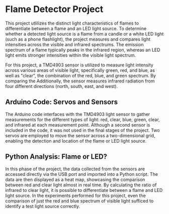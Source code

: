 # Flame Detector Project 

This project utlilizes the distinct light characteristics of flames to differentiate between a flame and an LED light source. To determine whether a detected light source is a flame from a candle or a white LED light (such as a phone flashlight), the project measures and compares light intensities across the visible and infrared spectrums. The emission spectrum of a flame typically peaks in the infrared region, whereas an LED light emits stronger intensities within the visible light spectrum.

For this project, a TMD4903 sensor is utilized to measure light intensity across various areas of visible light, specifically green, red, and blue, as well as "clear", the combination of the red, blue, and green spectrum. By comparing the Additionally, the sensor measures infrared radiation from four different directions (north, south, east, and west).

## Arduino Code: Servos and Sensors 

The Arduino code interfaces with the TMD4903 light sensor to gather measurements for the different types of light: red, clear, blue, green, clear, and infrared at each measurement point. Although a second sensor is included in the code, it was not used in the final stages of the project. Two servos are employed to move the sensor across a two-dimensional grid, enabling the detection and location of the flame or LED light source.

## Python Analysis: Flame or LED?

In this phase of the project, the data collected from the sensors are accessed directly via the USB port and imported into a Python script. The data are then displayed as a heat map, showcasing the comparison between red and clear light almost in real time. By calculating the ratio of infrared to clear light, it is possible to differentiate between a flame and LED light source. In the experiments performed for this project, even the comparison of just the red and blue spectrum of visible light sufficed to identify a test light source correctly. 

